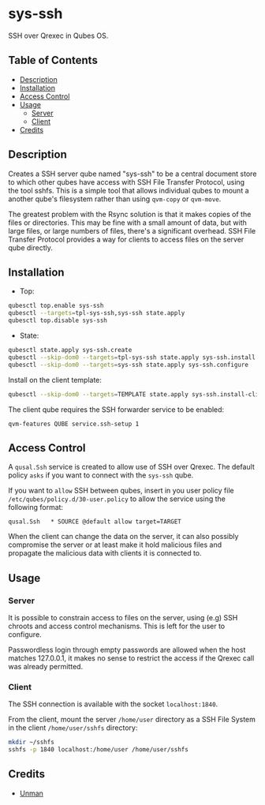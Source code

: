 # sys-ssh

SSH over Qrexec in Qubes OS.

## Table of Contents

* [Description](#description)
* [Installation](#installation)
* [Access Control](#access-control)
* [Usage](#usage)
  * [Server](#server)
  * [Client](#client)
* [Credits](#credits)

## Description

Creates a SSH server qube named "sys-ssh" to be a central document
store to which other qubes have access with SSH File Transfer Protocol, using
the tool sshfs. This is a simple tool that allows individual qubes to mount a
another qube's filesystem rather than using `qvm-copy` or `qvm-move`.

The greatest problem with the Rsync solution is that it makes copies of the
files or directories. This may be fine with a small amount of data, but with
large files, or large numbers of files, there's a significant overhead. SSH
File Transfer Protocol provides a way for clients to access files on the
server qube directly.

## Installation

- Top:
```sh
qubesctl top.enable sys-ssh
qubesctl --targets=tpl-sys-ssh,sys-ssh state.apply
qubesctl top.disable sys-ssh
```

- State:
<!-- pkg:begin:post-install -->
```sh
qubesctl state.apply sys-ssh.create
qubesctl --skip-dom0 --targets=tpl-sys-ssh state.apply sys-ssh.install
qubesctl --skip-dom0 --targets=sys-ssh state.apply sys-ssh.configure
```
<!-- pkg:end:post-install -->

Install on the client template:
```sh
qubesctl --skip-dom0 --targets=TEMPLATE state.apply sys-ssh.install-client
```

The client qube requires the SSH forwarder service to be enabled:
```
qvm-features QUBE service.ssh-setup 1
```

## Access Control

A `qusal.Ssh` service is created to allow use of SSH over Qrexec. The default
policy `asks` if you want to connect with the `sys-ssh` qube.

If you want to `allow` SSH between qubes, insert in you user policy
file `/etc/qubes/policy.d/30-user.policy` to allow the service using the
following format:
```qrexecpolicy
qusal.Ssh   * SOURCE @default allow target=TARGET
```

When the client can change the data on the server, it can also possibly
compromise the server or at least make it hold malicious files and propagate
the malicious data with clients it is connected to.

## Usage

### Server

It is possible to constrain access to files on the server, using (e.g) SSH
chroots and access control mechanisms. This is left for the user to configure.

Passwordless login through empty passwords are allowed when the host matches
127.0.0.1, it makes no sense to restrict the access if the Qrexec call was
already permitted.

### Client

The SSH connection is available with the socket `localhost:1840`.

From the client, mount the server `/home/user` directory as a SSH File System
in the client `/home/user/sshfs` directory:
```sh
mkdir ~/sshfs
sshfs -p 1840 localhost:/home/user /home/user/sshfs
```

## Credits

- [Unman](https://github.com/unman/qubes-sync)
